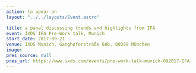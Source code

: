 ```yaml
---
action: to apear on
layout: "../../layouts/Event.astro"

title: a panel discussing trends and highlights from IFA
event: IXDS IFA Pre-Work talk, Munich
start_date: 2017-09-21
venue: IXDS Munich, Ganghoferstraße 68b, 80339 München
image:
pres_source: null
pres_url: https://www.ixds.com/events/pre-work-talk-munich-092017-IFA
---
```


